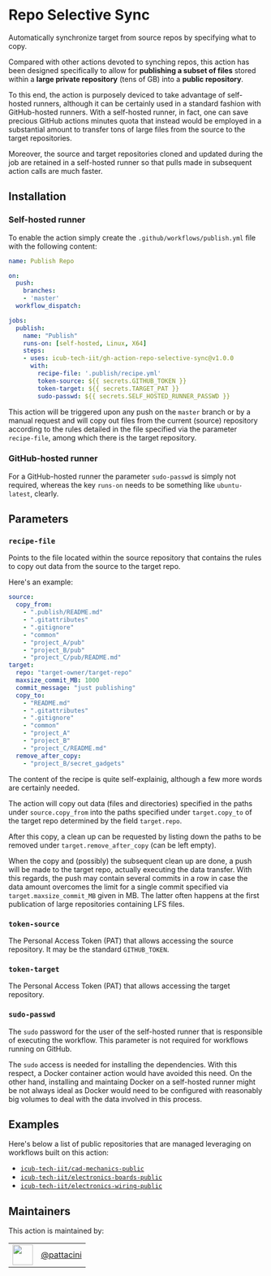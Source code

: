 Repo Selective Sync
===================

Automatically synchronize target from source repos by specifying what to copy.

Compared with other actions devoted to synching repos, this action has been designed
specifically to allow for **publishing a subset of files** stored within a
**large private repository** (tens of GB) into a **public repository**.

To this end, the action is purposely deviced to take advantage of self-hosted runners,
although it can be certainly used in a standard fashion with GitHub-hosted runners.
With a self-hosted runner, in fact, one can save precious GitHub actions minutes quota
that instead would be employed in a substantial amount to transfer tons of large files from
the source to the target repositories.

Moreover, the source and target repositories cloned and updated during the job are
retained in a self-hosted runner so that pulls made in subsequent action calls are
much faster.

## Installation

### Self-hosted runner
To enable the action simply create the `.github/workflows/publish.yml`
file with the following content:

```yml
name: Publish Repo

on:
  push:
    branches:
    - 'master'
  workflow_dispatch:

jobs:
  publish:
    name: "Publish"
    runs-on: [self-hosted, Linux, X64]
    steps:
    - uses: icub-tech-iit/gh-action-repo-selective-sync@v1.0.0
      with:
        recipe-file: '.publish/recipe.yml'
        token-source: ${{ secrets.GITHUB_TOKEN }}
        token-target: ${{ secrets.TARGET_PAT }}
        sudo-passwd: ${{ secrets.SELF_HOSTED_RUNNER_PASSWD }}
```

This action will be triggered upon any push on the `master` branch
or by a manual request and will copy out files from the current (source)
repository according to the rules detailed in the file specified via the 
parameter `recipe-file`, among which there is the target repository. 

### GitHub-hosted runner
For a GitHub-hosted runner the parameter `sudo-passwd` is simply
not required, whereas the key `runs-on` needs to be something like
`ubuntu-latest`, clearly.

## Parameters

### `recipe-file`
Points to the file located within the source repository that
contains the rules to copy out data from the source to the target repo.

Here's an example:
```yml
source:
  copy_from:
    - ".publish/README.md"
    - ".gitattributes"
    - ".gitignore"
    - "common"
    - "project_A/pub"
    - "project_B/pub"
    - "project_C/pub/README.md"
target:
  repo: "target-owner/target-repo"
  maxsize_commit_MB: 1000
  commit_message: "just publishing"
  copy_to:
    - "README.md"
    - ".gitattributes"
    - ".gitignore"
    - "common"
    - "project_A"
    - "project_B"
    - "project_C/README.md"
  remove_after_copy:
    - "project_B/secret_gadgets"
```

The content of the recipe is quite self-explainig, although
a few more words are certainly needed.

The action will copy out data (files and directories) specified 
in the paths under `source.copy_from` into the paths specified under
`target.copy_to` of the target repo determined by the field `target.repo`.

After this copy, a clean up can be requested by listing down the
paths to be removed under `target.remove_after_copy` (can be left empty).

When the copy and (possibly) the subsequent clean up are done,
a push will be made to the target repo, actually executing the 
data transfer. With this regards, the push may contain several
commits in a row in case the data amount overcomes the limit
for a single commit specified via `target.maxsize_commit_MB`
given in MB. The latter often happens at the first publication 
of large repositories containing LFS files.

### `token-source`
The Personal Access Token (PAT) that allows accessing the
source repository. It may be the standard `GITHUB_TOKEN`.

### `token-target`
The Personal Access Token (PAT) that allows accessing the
target repository.

### `sudo-passwd`
The `sudo` password for the user of the self-hosted runner that
is responsible of executing the workflow. This parameter is not
required for workflows running on GitHub.

The `sudo` access is needed for installing the dependencies.
With this respect, a Docker container action would have avoided
this need. On the other hand, installing and maintaing Docker
on a self-hosted runner might be not always ideal as Docker
would need to be configured with reasonably big volumes to deal
with the data involved in this process.

## Examples
Here's below a list of public repositories that are managed
leveraging on workflows built on this action:
- [`icub-tech-iit/cad-mechanics-public`](https://github.com/icub-tech-iit/cad-mechanics-public)
- [`icub-tech-iit/electronics-boards-public`](https://github.com/icub-tech-iit/electronics-boards-public)
- [`icub-tech-iit/electronics-wiring-public`](https://github.com/icub-tech-iit/electronics-wiring-public)

## Maintainers
This action is maintained by:

| | |
|:---:|:---:|
| [<img src="https://github.com/pattacini.png" width="40">](https://github.com/pattacini) | [@pattacini](https://github.com/pattacini) |
